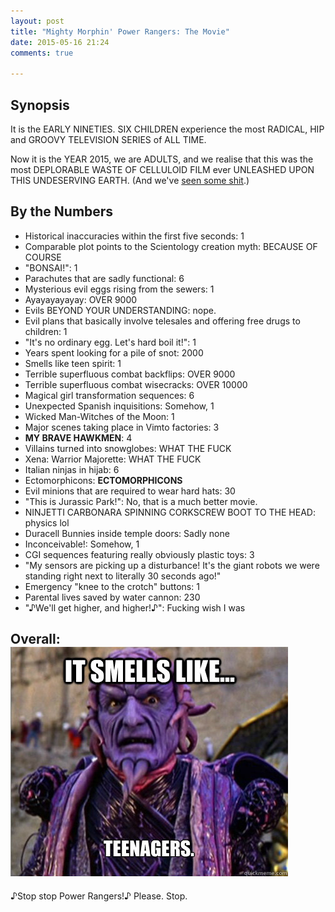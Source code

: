 ```yaml
---
layout: post
title: "Mighty Morphin' Power Rangers: The Movie"
date: 2015-05-16 21:24
comments: true

---
```


## Synopsis

It is the EARLY NINETIES. SIX CHILDREN experience the most RADICAL, HIP and GROOVY TELEVISION SERIES of ALL TIME.

Now it is the YEAR 2015, we are ADULTS, and we realise that this was the most DEPLORABLE WASTE OF CELLULOID FILM ever UNLEASHED UPON THIS UNDESERVING EARTH. (And we've [seen some shit](../camp-rock/).)

## By the Numbers

* Historical inaccuracies within the first five seconds: 1
* Comparable plot points to the Scientology creation myth: BECAUSE OF COURSE
* "BONSAI!": 1
* Parachutes that are sadly functional: 6
* Mysterious evil eggs rising from the sewers: 1
* Ayayayayayay: OVER 9000
* Evils BEYOND YOUR UNDERSTANDING: nope.
* Evil plans that basically involve telesales and offering free drugs to children: 1
* "It's no ordinary egg. Let's hard boil it!": 1
* Years spent looking for a pile of snot: 2000
* Smells like teen spirit: 1
* Terrible superfluous combat backflips: OVER 9000
* Terrible superfluous combat wisecracks: OVER 10000
* Magical girl transformation sequences: 6
* Unexpected Spanish inquisitions: Somehow, 1
* Wicked Man-Witches of the Moon: 1
* Major scenes taking place in Vimto factories: 3
* **MY BRAVE HAWKMEN**: 4
* Villains turned into snowglobes: WHAT THE FUCK
* Xena: Warrior Majorette: WHAT THE FUCK
* Italian ninjas in hijab: 6
* Ectomorphicons: **ECTOMORPHICONS**
* Evil minions that are required to wear hard hats: 30
* "This is Jurassic Park!": No, that is a much better movie.
* NINJETTI CARBONARA SPINNING CORKSCREW BOOT TO THE HEAD: physics lol
* Duracell Bunnies inside temple doors: Sadly none
* Inconceivable!: Somehow, 1
* CGI sequences featuring really obviously plastic toys: 3
* "My sensors are picking up a disturbance! It's the giant robots we were standing right next to literally 30 seconds ago!"
* Emergency "knee to the crotch" buttons: 1
* Parental lives saved by water cannon: 230
* "&#9834;We'll get higher, and higher!&#9834;": Fucking wish I was

## Overall: <br/>![Smells like... teenagers.](/filmreviews/ooze.jpg)

&#9834;Stop stop Power Rangers!&#9834; Please. Stop.
